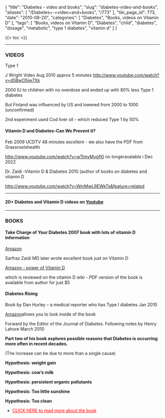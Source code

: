 {
    "title": "Diabetes - video and books",
    "slug": "diabetes-video-and-books",
    "aliases": [
        "/Diabetes+-+video+and+books",
        "/773"
    ],
    "tiki_page_id": 773,
    "date": "2010-08-20",
    "categories": [
        "Diabetes",
        "Books, videos on Vitamin D"
    ],
    "tags": [
        "Books, videos on Vitamin D",
        "Diabetes",
        "child",
        "diabetes",
        "dosage",
        "metabolic",
        "type 1 diabetes",
        "vitamin d"
    ]
}


{{< toc >}} 

---

### VIDEOS

Type 1 

J Wright Video Aug 2010 approx 5 minutes http://www.youtube.com/watch?v=d5BwO5iw7Xk

2000 IU to children with no overdose and ended up with 80% less Type 1 diabetes

But Finland was influenced by US and lowered from 2000 to 1000 (unconfirmed)

2nd experiment used Cod liver oil - which reduced Type 1 by 50%

#### Vitamin D and Diabetes-Can We Prevent it?

Feb 2009  UCDTV 48 minutes  excellent - we also have the PDF from Grassrootshealth

http://www.youtube.com/watch?v=wTtmvMvgfl0  no longeravalable i Dec 2022

Dr. Zaidi -Vitamin D & Diabetes 2010 (author of books on diabetes and vitamin D

http://www.youtube.com/watch?v=WmMwL9EWkTs&feature=related 

---

#### 20+ Diabetes and Vitamin D videos on [Youtube](https://www.youtube.com/results?search_query=diabetes+%22vitamind+%22)

---

### BOOKS

#### Take Charge of Your Diabetes 2007 book with lots of vitamin D information

[Amazon](http://www.amazon.com/Take-Charge-Your-Diabetes-Revolutionary/dp/B00394DG2S/ref=sr_1_1?ie=UTF8&s=books&qid=1269877515&sr=8-1)

Sarfraz Zaidi MD later wrote excellent book just on Vitamin D

[Amazon - power of Vitamin D](http://www.amazon.com/Power-Vitamin-Comprehensive-Information-Deficiency/dp/1432748106/ref=sr_1_1?s=books&ie=UTF8&qid=1280681185&sr=1-1)

which is reviewed on the vitamin D wiki - PDF version of the book is available from author for just $5

#### Diabetes Rising

Book by Dan Hurley – a medical reporter who has Type I diabetes   Jan 2010

[Amazon](http://www.amazon.com/Diabetes-Rising-Disease-Became-Pandemic/dp/1607144581/ref=sr_1_1?ie=UTF8&s=books&qid=1269716184&sr=8-1-spell)allows you to look inside of the book

Forward by the Editor of the Journal of Diabetes.  Following notes by Henry Lahore March 2010

 **Part two of his book explores possible reasons that Diabetes is occurring more often in recent decades.** 

(The increase can be due to more than a single cause)

 **Hypothesis: weight gain** 

 **Hypothesis: cow’s milk** 

 **Hypothesis: persistent organic pollutants** 

 **Hypothesis: Too little sunshine** 

 **Hypothesis: Too clean** 

* <a href="/posts/click-here-to-read-more-about-the-book" style="color: red; text-decoration: underline;" title="This link has an unknown page_id: 41">CLICK HERE to read more about the book</a>